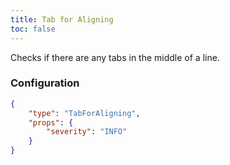 ```yaml
---
title: Tab for Aligning
toc: false
---
```


Checks if there are any tabs in the middle of a line.

### Configuration

```json
{
    "type": "TabForAligning",
    "props": {
        "severity": "INFO"
    }
}
```